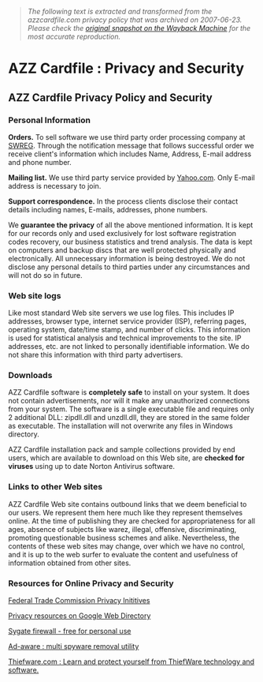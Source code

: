 > *The following text is extracted and transformed from the azzcardfile.com privacy policy that was archived on 2007-06-23. Please check the [original snapshot on the Wayback Machine](https://web.archive.org/web/20070623043530id_/http%3A//www.azzcardfile.com/privacy.html) for the most accurate reproduction.*

# AZZ Cardfile : Privacy and Security

## AZZ Cardfile Privacy Policy and Security

### Personal Information

**Orders.** To sell software we use third party order processing company at [SWREG](http://www.swreg.org/). Through the notification message that follows successful order we receive client's information which includes Name, Address, E-mail address and phone number.

**Mailing list.** We use third party service provided by [Yahoo.com](http://info.yahoo.com/privacy/us/yahoo/details.html). Only E-mail address is necessary to join.

**Support correspondence.** In the process clients disclose their contact details including names, E-mails, addresses, phone numbers.

We **guarantee the privacy** of all the above mentioned information. It is kept for our records only and used exclusively for lost software registration codes recovery, our business statistics and trend analysis. The data is kept on computers and backup discs that are well protected physically and electronically. All unnecessary information is being destroyed. We do not disclose any personal details to third parties under any circumstances and will not do so in future.

### Web site logs

Like most standard Web site servers we use log files. This includes IP addresses, browser type, internet service provider (ISP), referring pages, operating system, date/time stamp, and number of clicks. This information is used for statistical analysis and technical improvements to the site. IP addresses, etc. are not linked to personally identifiable information. We do not share this information with third party advertisers. 

### Downloads

AZZ Cardfile software is **completely safe** to install on your system. It does not contain advertisements, nor will it make any unauthorized connections from your system. The software is a single executable file and requires only 2 additional DLL: zipdll.dll and unzdll.dll, they are stored in the same folder as executable. The installation will not overwrite any files in Windows directory.

AZZ Cardfile installation pack and sample collections provided by end users, which are available to download on this Web site, are **checked for viruses** using up to date Norton Antivirus software.

### Links to other Web sites

AZZ Cardfile Web site contains outbound links that we deem beneficial to our users. We represent them here much like they represent themselves online. At the time of publishing they are checked for appropriateness for all ages, absence of subjects like warez, illegal, offensive, discriminating, promoting questionable business schemes and alike. Nevertheless, the contents of these web sites may change, over which we have no control, and it is up to the web surfer to evaluate the content and usefulness of information obtained from other sites.

### Resources for Online Privacy and Security

[](http://www.ftc.gov/bcp/conline/edcams/kidzprivacy/)

[Federal Trade Commission Privacy Inititives](http://www.ftc.gov/privacy/)

[Privacy resources on Google Web Directory](http://directory.google.com/Top/Computers/Security/Internet/Privacy/)

[Sygate firewall - free for personal use](http://www.sygate.com/)

[Ad-aware : multi spyware removal utility](http://www.lavasoftusa.com/)

[Thiefware.com : Learn and protect yourself from ThiefWare technology and software.](http://www.azzcardfile.com/news/thiefware.html)
